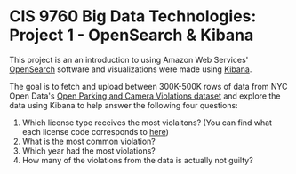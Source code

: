 # CIS 9760 Big Data Technologies: Project 1 - OpenSearch & Kibana

This project is an an introduction to using Amazon Web Services' [OpenSearch](https://aws.amazon.com/opensearch-service/the-elk-stack/what-is-opensearch/) software and visualizations were made using [Kibana](https://aws.amazon.com/opensearch-service/the-elk-stack/kibana/).

The goal is to fetch and upload between 300K-500K rows of data from NYC Open Data's [Open Parking and Camera Violations dataset](https://data.cityofnewyork.us/City-Government/Open-Parking-and-Camera-Violations/nc67-uf89) and explore the data using Kibana to help answer the following four questions:

<ol>
  <li>Which license type receives the most violaitons? (You can find what each license code corresponds to <a href="https://dmv.ny.gov/registration/registration-class-codes" target="_blank">here</a>)</li>
  <li>What is the most common violation?</li>
  <li>Which year had the most violations?</li>
  <li>How many of the violations from the data is actually not guilty?</li>
</ol>

